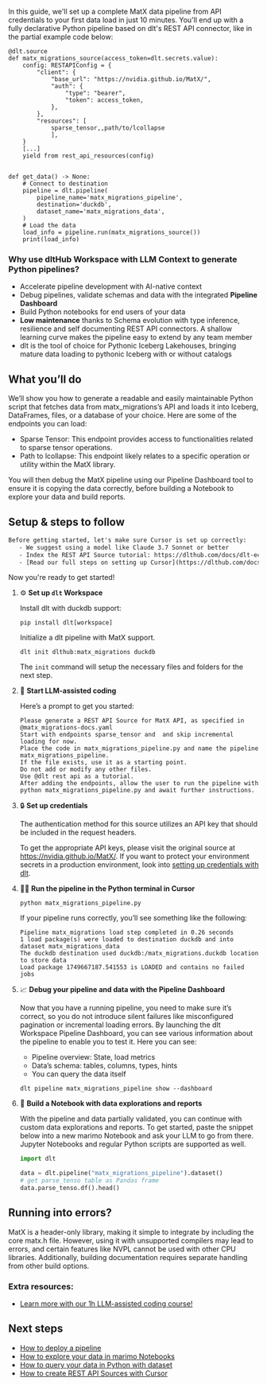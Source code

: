 In this guide, we'll set up a complete MatX data pipeline from API credentials to your first data load in just 10 minutes. You'll end up with a fully declarative Python pipeline based on dlt's REST API connector, like in the partial example code below:

```python-outcome
@dlt.source
def matx_migrations_source(access_token=dlt.secrets.value):
    config: RESTAPIConfig = {
        "client": {
            "base_url": "https://nvidia.github.io/MatX/",
            "auth": {
                "type": "bearer",
                "token": access_token,
            },
        },
        "resources": [
            sparse_tensor,,path/to/lcollapse
            ],
    }
    [...]
    yield from rest_api_resources(config)


def get_data() -> None:
    # Connect to destination
    pipeline = dlt.pipeline(
        pipeline_name='matx_migrations_pipeline',
        destination='duckdb',
        dataset_name='matx_migrations_data', 
    )
    # Load the data
    load_info = pipeline.run(matx_migrations_source())
    print(load_info) 
```

### Why use dltHub Workspace with LLM Context to generate Python pipelines?

- Accelerate pipeline development with AI-native context
- Debug pipelines, validate schemas and data with the integrated **Pipeline Dashboard**
- Build Python notebooks for end users of your data
- **Low maintenance** thanks to Schema evolution with type inference, resilience and self documenting REST API connectors. A shallow learning curve makes the pipeline easy to extend by any team member
- dlt is the tool of choice for Pythonic Iceberg Lakehouses, bringing mature data loading to pythonic Iceberg with or without catalogs

## What you’ll do

We’ll show you how to generate a readable and easily maintainable Python script that fetches data from matx_migrations’s API and loads it into Iceberg, DataFrames, files, or a database of your choice. Here are some of the endpoints you can load:

- Sparse Tensor: This endpoint provides access to functionalities related to sparse tensor operations.
- Path to lcollapse: This endpoint likely relates to a specific operation or utility within the MatX library.

You will then debug the MatX pipeline using our Pipeline Dashboard tool to ensure it is copying the data correctly, before building a Notebook to explore your data and build reports.

## Setup & steps to follow

```default
Before getting started, let's make sure Cursor is set up correctly:
   - We suggest using a model like Claude 3.7 Sonnet or better
   - Index the REST API Source tutorial: https://dlthub.com/docs/dlt-ecosystem/verified-sources/rest_api/ and add it to context as **@dlt rest api**
   - [Read our full steps on setting up Cursor](https://dlthub.com/docs/dlt-ecosystem/llm-tooling/cursor-restapi#23-configuring-cursor-with-documentation)
```

Now you're ready to get started!

1. ⚙️ **Set up `dlt` Workspace**
    
    Install dlt with duckdb support:
    ```shell
    pip install dlt[workspace]
    ```

    Initialize a dlt pipeline with MatX support.
    ```shell
    dlt init dlthub:matx_migrations duckdb
    ```

    The `init` command will setup the necessary files and folders for the next step.
    
2. 🤠 **Start LLM-assisted coding**
    
    Here’s a prompt to get you started:
    
    ```prompt
    Please generate a REST API Source for MatX API, as specified in @matx_migrations-docs.yaml 
    Start with endpoints sparse_tensor and  and skip incremental loading for now. 
    Place the code in matx_migrations_pipeline.py and name the pipeline matx_migrations_pipeline. 
    If the file exists, use it as a starting point. 
    Do not add or modify any other files. 
    Use @dlt rest api as a tutorial. 
    After adding the endpoints, allow the user to run the pipeline with python matx_migrations_pipeline.py and await further instructions.
    ```

    
3. 🔒 **Set up credentials** 
    
    The authentication method for this source utilizes an API key that should be included in the request headers.
    
    To get the appropriate API keys, please visit the original source at https://nvidia.github.io/MatX/.
    If you want to protect your environment secrets in a production environment, look into [setting up credentials with dlt](https://dlthub.com/docs/walkthroughs/add_credentials).
    
4. 🏃‍♀️ **Run the pipeline in the Python terminal in Cursor**
    
    ```shell
    python matx_migrations_pipeline.py
    ```
    
    If your pipeline runs correctly, you’ll see something like the following:
    
    ```shell
    Pipeline matx_migrations load step completed in 0.26 seconds
    1 load package(s) were loaded to destination duckdb and into dataset matx_migrations_data
    The duckdb destination used duckdb:/matx_migrations.duckdb location to store data
    Load package 1749667187.541553 is LOADED and contains no failed jobs
    ```
    
5. 📈 **Debug your pipeline and data with the Pipeline Dashboard**

    Now that you have a running pipeline, you need to make sure it’s correct, so you do not introduce silent failures like misconfigured pagination or incremental loading errors. By launching the dlt Workspace Pipeline Dashboard, you can see various information about the pipeline to enable you to test it. Here you can see:
    - Pipeline overview: State, load metrics
    - Data’s schema: tables, columns, types, hints
    - You can query the data itself
    
    ```shell
    dlt pipeline matx_migrations_pipeline show --dashboard
    ```
    
6. 🐍 **Build a Notebook with data explorations and reports**

    With the pipeline and data partially validated, you can continue with custom data explorations and reports. To get started, paste the snippet below into a new marimo Notebook and ask your LLM to go from there. Jupyter Notebooks and regular Python scripts are supported as well.

    
    ```python
    import dlt

   data = dlt.pipeline("matx_migrations_pipeline").dataset()
   # get parse_tenso table as Pandas frame
   data.parse_tenso.df().head()
    ```

## Running into errors?

MatX is a header-only library, making it simple to integrate by including the core matx.h file. However, using it with unsupported compilers may lead to errors, and certain features like NVPL cannot be used with other CPU libraries. Additionally, building documentation requires separate handling from other build options.

### Extra resources:

- [Learn more with our 1h LLM-assisted coding course!](https://www.youtube.com/watch?v=GGid70rnJuM)

## Next steps

- [How to deploy a pipeline](https://dlthub.com/docs/walkthroughs/deploy-a-pipeline)
- [How to explore your data in marimo Notebooks](https://dlthub.com/docs/general-usage/dataset-access/marimo)
- [How to query your data in Python with dataset](https://dlthub.com/docs/general-usage/dataset-access/dataset)
- [How to create REST API Sources with Cursor](https://dlthub.com/docs/dlt-ecosystem/llm-tooling/cursor-restapi)
